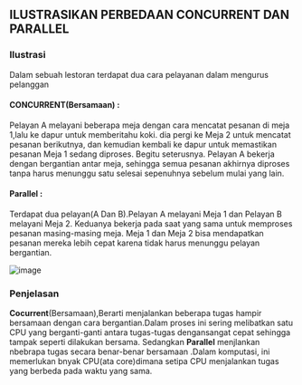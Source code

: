 ## ILUSTRASIKAN PERBEDAAN CONCURRENT DAN PARALLEL
### Ilustrasi
Dalam sebuah lestoran terdapat dua cara pelayanan dalam mengurus pelanggan
<br>
#### CONCURRENT(Bersamaan) :
Pelayan A melayani beberapa meja dengan cara mencatat pesanan di meja 1,lalu ke dapur untuk memberitahu koki.
dia pergi ke Meja 2 untuk mencatat pesanan berikutnya, dan kemudian kembali ke dapur untuk memastikan pesanan Meja 1 sedang diproses. Begitu seterusnya. Pelayan A bekerja dengan bergantian antar meja, 
sehingga semua pesanan akhirnya diproses tanpa harus menunggu satu selesai sepenuhnya sebelum mulai yang lain.
#### Parallel :
Terdapat dua pelayan(A Dan B).Pelayan A melayani Meja 1 dan Pelayan B melayani Meja 2. Keduanya bekerja pada saat yang sama untuk memproses pesanan masing-masing meja. 
Meja 1 dan Meja 2 bisa mendapatkan pesanan mereka lebih cepat karena tidak harus menunggu pelayan bergantian.

![image](https://github.com/azzasalsaars/SysOP24-3123521017/assets/160559457/88d76089-0ed2-41cd-aef8-d3500a8fd17c)

### Penjelasan
**Cocurrent**(Bersamaan),Berarti menjalankan beberapa tugas hampir bersamaan dengan cara bergantian.Dalam proses ini sering melibatkan
satu CPU yang berganti-ganti antara tugas-tugas dengansangat cepat sehingga tampak seperti dilakukan bersama.
Sedangkan **Parallel** menjlankan nbebrapa tugas secara benar-benar bersamaan .Dalam komputasi, ini memerlukan bnyak CPU(ata core)dimana setipa CPU menjalankan tugas yang berbeda pada waktu yang sama.
